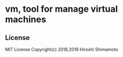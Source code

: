 vm, tool for manage virtual machines
====================================

License
-------
MIT License Copyright(c) 2018,2019 Hiroshi Shimamoto
